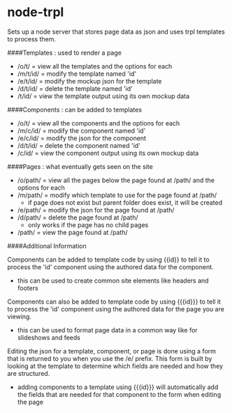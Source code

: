 node-trpl
=========

Sets up a node server that stores page data as json and uses trpl templates to process them.

####Templates : used to render a page
- /o/t/ = view all the templates and the options for each
- /m/t/id/ = modify the template named 'id'
- /e/t/id/ = modify the mockup json for the template
- /d/t/id/ = delete the template named 'id'
- /t/id/ = view the template output using its own mockup data

####Components : can be added to templates
- /o/t/ = view all the components and the options for each
- /m/c/id/ = modify the component named 'id'
- /e/c/id/ = modify the json for the component
- /d/t/id/ = delete the component named 'id'
- /c/id/ = view the component output using its own mockup data

####Pages : what eventually gets seen on the site
- /o/path/ = view all the pages below the page found at /path/ and the options for each
- /m/path/ = modify which template to use for the page found at /path/
  - if page does not exist but parent folder does exist, it will be created
- /e/path/ = modify the json for the page found at /path/
- /d/path/ = delete the page found at /path/
  - only works if the page has no child pages
- /path/ = view the page found at /path/

####Additional Information

Components can be added to template code by using {{id}} to tell it to process the 'id' component using the authored data for the component.
- this can be used to create common site elements like headers and footers

Components can also be added to template code by using {{{id}}} to tell it to process the 'id' component using the authored data for the page you are viewing.
- this can be used to format page data in a common way like for slideshows and feeds

Editing the json for a template, component, or page is done using a form that is returned to you when you use the /e/ prefix.  This form is built by looking at the template to determine which fields are needed and how they are structured.
- adding components to a template using {{{id}}} will automatically add the fields that are needed for that component to the form when editing the page
